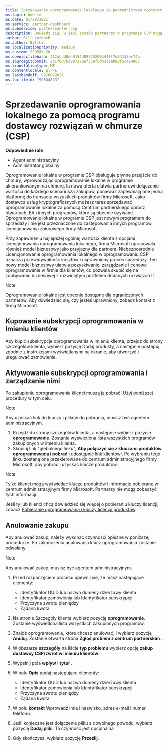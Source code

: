 ```yaml
---
title: Sprzedawanie oprogramowania lokalnego za poorednictwem dostawcy usług kryptograficznych
ms.topic: how-to
ms.date: 01/29/2021
ms.service: partner-dashboard
ms.subservice: partnercenter-csp
description: Dowiedz się, w jaki sposób partnerzy w programie CSP mogą kupować, sprzedawać i anulować subskrypcje oprogramowania lokalnego w imieniu klientów w centrum partnerskim.
author: BillLinzbach
ms.author: BillLi
ms.localizationpriority: medium
ms.custom: SEOMAY.20
ms.openlocfilehash: 412abdd0de9154d897252004440f7d8d153ec74b
ms.sourcegitcommit: 2d1f0d7bc897278ef37af6d43c1a088f5ca14807
ms.translationtype: MT
ms.contentlocale: pl-PL
ms.lasthandoff: 02/08/2021
ms.locfileid: "99834823"
---
```

# <a name="sell-on-premise-software-through-the-cloud-solution-provider-csp-program"></a>Sprzedawanie oprogramowania lokalnego za pomocą programu dostawcy rozwiązań w chmurze (CSP)

**Odpowiednie role**

- Agent administracyjny
- Administrator globalny

Oprogramowanie lokalne w programie CSP obsługuje płynne przejście do chmury, wprowadzając oprogramowanie lokalne w programie ukierunkowanym na chmurę.Ta nowa oferta ułatwia partnerowi dołączenie wartości do każdego scenariusza zakupów, ponieważ zapewniają one jedną platformę do transactu wszystkich produktów firmy Microsoft. Jako dostawca usług kryptograficznych możesz teraz sprzedawać oprogramowanie lokalne za pomocą Centrum partnerskiego oprócz otwartych, EA i innych programów, które są obecnie używane. Oprogramowanie lokalne w programie CSP jest nowym programem do sprzedaży i nie jest przeznaczone do zastępowania innych programów licencjonowania zbiorowego firmy Microsoft. 
 
Przy zapewnieniu najlepszej ogólnej wartości klienta z opcjami licencjonowania oprogramowania lokalnego, firma Microsoft opracowała również model biznesowy jako przyjazny dla partnera. Niebezpośrednie Licencjonowanie oprogramowania lokalnego w oprogramowaniu CSP oznacza przewidywalność kosztów i usprawniony proces sprzedaży. Ten nowy model biznesowy ułatwia pozyskiwanie, zarządzanie i cenowe oprogramowanie w firmie dla klientów, co pozwala skupić się na zdobywaniu biznesowej z rozwiniętym portfelem dodanych rozwiązań IT. 

>[!NOTE]
>Oprogramowanie lokalne jest obecnie dostępne dla ograniczonych partnerów. Aby dowiedzieć się, czy jesteś uprawniony, zobacz kontakt z firmą Microsoft. 


## <a name="buy-software-subscriptions-on-behalf-of-customers"></a>Kupowanie subskrypcji oprogramowania w imieniu klientów

Aby kupić subskrypcje oprogramowania w imieniu klienta, przejdź do strony szczegółów klienta, wybierz pozycję Dodaj produkty, a następnie postępuj zgodnie z instrukcjami wyświetlanymi na ekranie, aby utworzyć i uregulować zamówienie.

## <a name="activate-and-manage-software-subscriptions"></a>Aktywowanie subskrypcji oprogramowania i zarządzanie nimi

Po zakupieniu oprogramowania klienci muszą ją pobrać. Użyj poniższej procedury w tym celu.

>[!NOTE]
>Aby uzyskać link do kluczy i plików do pobrania, musisz być agentem administracyjnym.

1. Przejdź do strony szczegółów klienta, a następnie wybierz pozycję **oprogramowanie**. Zostanie wyświetlona lista wszystkich programów zakupionych w imieniu klienta.
2. Skopiuj link "głębokiego linku", **Aby połączyć się z kluczami produktów oprogramowania i pobrać** i udostępnić link klientowi. Po wybraniu tego linku zostaną one przekierowane do centrum administracyjnego firmy Microsoft, aby pobrać i uzyskać klucze produktów.

>[!NOTE]
>Tylko klienci mogą wyświetlać klucze produktów i informacje pobierane w centrum administracyjnym firmy Microsoft. Partnerzy nie mogą zobaczyć tych informacji.

Jeśli ty lub klienci chcą dowiedzieć się więcej o pobieraniu kluczy licencji, zobacz [Pobieranie oprogramowania i kluczy licencji produktów](https://go.microsoft.com/fwlink/p/?linkid=2152525).

## <a name="cancel-a-purchase"></a>Anulowanie zakupu

Aby anulować zakup, należy wykonać czynności opisane w poniższej procedurze. Po zakończeniu anulowania klucz oprogramowania zostanie odwołany. 

>[!NOTE]
>Aby anulować zakup, musisz być agentem administracyjnym. 

1.  Przed rozpoczęciem procesu upewnij się, że masz następujące elementy: 
    - Identyfikator GUID lub nazwa domeny dzierżawy klienta
    - Identyfikator zamówienia lub Identyfikator subskrypcji
    - Przyczyna zwrotu pieniędzy
    - Żądana kwota

2.  Na stronie Szczegóły klienta wybierz pozycję **oprogramowanie**. Zostanie wyświetlona lista wszystkich zakupionych programów. 

3.  Znajdź oprogramowanie, które chcesz anulować, i wybierz pozycję **Anuluj**. Zostanie otwarta strona **Zgłoś problem z centrum partnerskim** . 

4.  W obszarze **szczegóły** na liście **typ problemu** wybierz opcję **zakup dostawcy CSP/zwrot w imieniu klientów**.

5.  Wypełnij pola **wpływ** i **tytuł** . 

6.  W polu **Opis** podaj następujące elementy: 
    -   Identyfikator GUID lub nazwa domeny dzierżawy klienta
    -   Identyfikator zamówienia lub Identyfikator subskrypcji
    -   Przyczyna zwrotu pieniędzy
    -   Żądana kwota

7.  W polu **kontakt** Wprowadź imię i nazwisko, adres e-mail i numer telefonu. 

8.  Jeśli konieczne jest dołączenie pliku z dowolnego powodu, wybierz pozycję **Dodaj pliki**. Ta czynność jest opcjonalna. 

9.  Gdy skończysz, wybierz pozycję **Prześlij**.